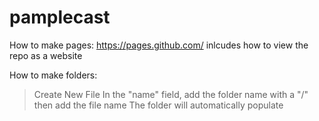 # pamplecast

How to make pages:
https://pages.github.com/
inlcudes how to view the repo as a website

How to make folders:
>Create New File
In the "name" field, add the folder name with a "/" then add the file name
The folder will automatically populate


